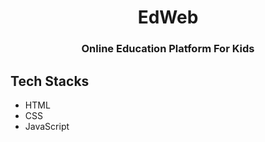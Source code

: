 <div align ='center'>
  
# EdWeb
  
  ### Online Education Platform For Kids

  
  </div>



## Tech Stacks

+ HTML
+ CSS
+ JavaScript

